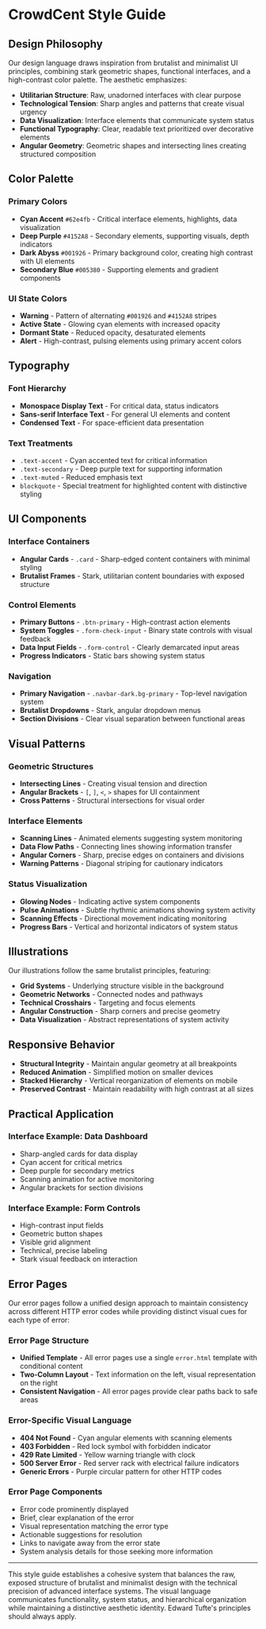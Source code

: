 # CrowdCent Style Guide

## Design Philosophy

Our design language draws inspiration from brutalist and minimalist UI principles, combining stark geometric shapes, functional interfaces, and a high-contrast color palette. The aesthetic emphasizes:

- **Utilitarian Structure**: Raw, unadorned interfaces with clear purpose
- **Technological Tension**: Sharp angles and patterns that create visual urgency
- **Data Visualization**: Interface elements that communicate system status
- **Functional Typography**: Clear, readable text prioritized over decorative elements
- **Angular Geometry**: Geometric shapes and intersecting lines creating structured composition

## Color Palette

### Primary Colors
- **Cyan Accent** `#62e4fb` - Critical interface elements, highlights, data visualization
- **Deep Purple** `#4152A8` - Secondary elements, supporting visuals, depth indicators
- **Dark Abyss** `#001926` - Primary background color, creating high contrast with UI elements
- **Secondary Blue** `#005380` - Supporting elements and gradient components

### UI State Colors
- **Warning** - Pattern of alternating `#001926` and `#4152A8` stripes
- **Active State** - Glowing cyan elements with increased opacity
- **Dormant State** - Reduced opacity, desaturated elements
- **Alert** - High-contrast, pulsing elements using primary accent colors

## Typography

### Font Hierarchy
- **Monospace Display Text** - For critical data, status indicators
- **Sans-serif Interface Text** - For general UI elements and content
- **Condensed Text** - For space-efficient data presentation

### Text Treatments
- `.text-accent` - Cyan accented text for critical information
- `.text-secondary` - Deep purple text for supporting information 
- `.text-muted` - Reduced emphasis text
- `blockquote` - Special treatment for highlighted content with distinctive styling

## UI Components

### Interface Containers
- **Angular Cards** - `.card` - Sharp-edged content containers with minimal styling
- **Brutalist Frames** - Stark, utilitarian content boundaries with exposed structure

### Control Elements
- **Primary Buttons** - `.btn-primary` - High-contrast action elements
- **System Toggles** - `.form-check-input` - Binary state controls with visual feedback
- **Data Input Fields** - `.form-control` - Clearly demarcated input areas
- **Progress Indicators** - Static bars showing system status

### Navigation
- **Primary Navigation** - `.navbar-dark.bg-primary` - Top-level navigation system
- **Brutalist Dropdowns** - Stark, angular dropdown menus
- **Section Divisions** - Clear visual separation between functional areas

## Visual Patterns

### Geometric Structures
- **Intersecting Lines** - Creating visual tension and direction
- **Angular Brackets** - `[`, `]`, `<`, `>` shapes for UI containment
- **Cross Patterns** - Structural intersections for visual order

### Interface Elements
- **Scanning Lines** - Animated elements suggesting system monitoring
- **Data Flow Paths** - Connecting lines showing information transfer
- **Angular Corners** - Sharp, precise edges on containers and divisions
- **Warning Patterns** - Diagonal striping for cautionary indicators

### Status Visualization
- **Glowing Nodes** - Indicating active system components
- **Pulse Animations** - Subtle rhythmic animations showing system activity
- **Scanning Effects** - Directional movement indicating monitoring
- **Progress Bars** - Vertical and horizontal indicators of system status

## Illustrations

Our illustrations follow the same brutalist principles, featuring:

- **Grid Systems** - Underlying structure visible in the background
- **Geometric Networks** - Connected nodes and pathways
- **Technical Crosshairs** - Targeting and focus elements
- **Angular Construction** - Sharp corners and precise geometry
- **Data Visualization** - Abstract representations of system activity

## Responsive Behavior

- **Structural Integrity** - Maintain angular geometry at all breakpoints
- **Reduced Animation** - Simplified motion on smaller devices
- **Stacked Hierarchy** - Vertical reorganization of elements on mobile
- **Preserved Contrast** - Maintain readability with high contrast at all sizes

## Practical Application

### Interface Example: Data Dashboard
- Sharp-angled cards for data display
- Cyan accent for critical metrics
- Deep purple for secondary metrics
- Scanning animation for active monitoring
- Angular brackets for section divisions

### Interface Example: Form Controls
- High-contrast input fields
- Geometric button shapes
- Visible grid alignment
- Technical, precise labeling
- Stark visual feedback on interaction

## Error Pages

Our error pages follow a unified design approach to maintain consistency across different HTTP error codes while providing distinct visual cues for each type of error:

### Error Page Structure
- **Unified Template** - All error pages use a single `error.html` template with conditional content
- **Two-Column Layout** - Text information on the left, visual representation on the right
- **Consistent Navigation** - All error pages provide clear paths back to safe areas

### Error-Specific Visual Language
- **404 Not Found** - Cyan angular elements with scanning elements
- **403 Forbidden** - Red lock symbol with forbidden indicator
- **429 Rate Limited** - Yellow warning triangle with clock
- **500 Server Error** - Red server rack with electrical failure indicators
- **Generic Errors** - Purple circular pattern for other HTTP codes

### Error Page Components
- Error code prominently displayed
- Brief, clear explanation of the error
- Visual representation matching the error type
- Actionable suggestions for resolution
- Links to navigate away from the error state
- System analysis details for those seeking more information

---

This style guide establishes a cohesive system that balances the raw, exposed structure of brutalist and minimalist design with the technical precision of advanced interface systems. The visual language communicates functionality, system status, and hierarchical organization while maintaining a distinctive aesthetic identity. Edward Tufte's principles should always apply.